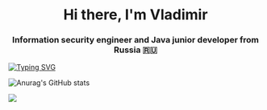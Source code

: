 <h1 align="center">Hi there, I'm Vladimir</a> 
<h3 align="center">Information security engineer and  Java junior developer from Russia 🇷🇺</h3>
<a href="https://git.io/typing-svg"><img src="https://readme-typing-svg.demolab.com?font=Fira+Code&pause=1000&width=435&lines=Java+junior+developer;Information+security+engineer" alt="Typing SVG" /></a>


![Anurag's GitHub stats](https://github-readme-stats.vercel.app/api?username=SergeantHoma&show_icons=true&theme=dark)

![](https://komarev.com/ghpvc/?username=SergeantHoma)

<!---
SergeantHoma/SergeantHoma is a ✨ special ✨ repository because its `README.md` (this file) appears on your GitHub profile.
You can click the Preview link to take a look at your changes.
--->
